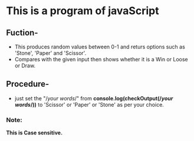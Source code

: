 # This is a program of javaScript

## Fuction-
* This produces random values between 0-1 and returs options such as 'Stone', 'Paper' and 'Scissor'.
* Compares with the given input then shows whether it is a Win or Loose or Draw.

## Procedure-
* just set the "/*your words*/" from   **console.log(checkOutput(/*your words*/))**   to 'Scissor' or 'Paper' or 'Stone' as per your choice.

### Note: 
**This is Case sensitive.**
